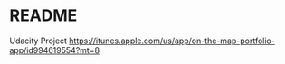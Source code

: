 # README #
Udacity Project
https://itunes.apple.com/us/app/on-the-map-portfolio-app/id994619554?mt=8